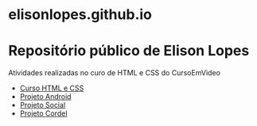 
# elisonlopes.github.io

<h1> Repositório público de Elison Lopes </h1>
<p>Atividades realizadas no curo de HTML e CSS do CursoEmVideo</p>

<ul>
    <li>
        <a href="https://github.com/elisonlopes/html-css">
            Curso HTML e CSS
        </a>
    </li>
    <li>
        <a href="https://github.com/elisonlopes/projeto-android">
            Projeto Android
        </a>
    </li>
    <li>
        <a href="https://github.com/elisonlopes/projeto-social">
            Projeto Social
        </a>
    </li>
    <li>
        <a href="https://github.com/elisonlopes/projeto-cordel">
            Projeto Cordel
        </a>
    </li>
</ul>

